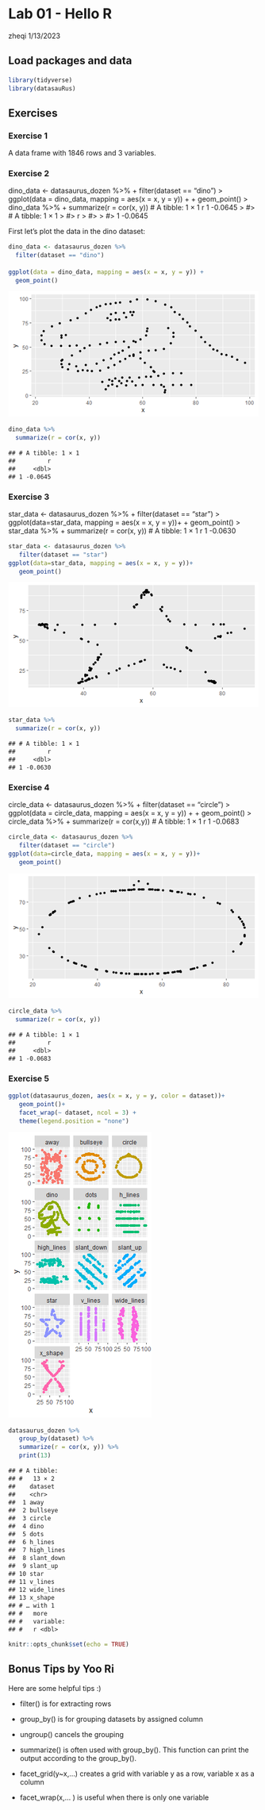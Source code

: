 Lab 01 - Hello R
================
zheqi
1/13/2023

## Load packages and data

``` r
library(tidyverse) 
library(datasauRus)
```

## Exercises

### Exercise 1

A data frame with 1846 rows and 3 variables.

### Exercise 2

dino_data \<- datasaurus_dozen %\>% + filter(dataset == “dino”) \>
ggplot(data = dino_data, mapping = aes(x = x, y = y)) + + geom_point()
\> dino_data %\>% + summarize(r = cor(x, y)) \# A tibble: 1 × 1 r <dbl>
1 -0.0645 \> \#\> \# A tibble: 1 × 1 \> \#\> r \> \#\> <dbl> \> \#\> 1
-0.0645

First let’s plot the data in the dino dataset:

``` r
dino_data <- datasaurus_dozen %>%
  filter(dataset == "dino")

ggplot(data = dino_data, mapping = aes(x = x, y = y)) +
  geom_point()
```

![](lab-01-hello-r_files/figure-gfm/plot-dino-1.png)<!-- -->

``` r
dino_data %>%
  summarize(r = cor(x, y))
```

    ## # A tibble: 1 × 1
    ##         r
    ##     <dbl>
    ## 1 -0.0645

### Exercise 3

star_data \<- datasaurus_dozen %\>% + filter(dataset == “star”) \>
ggplot(data=star_data, mapping = aes(x = x, y = y))+ + geom_point() \>
star_data %\>% + summarize(r = cor(x, y)) \# A tibble: 1 × 1 r <dbl> 1
-0.0630

``` r
star_data <- datasaurus_dozen %>%
   filter(dataset == "star")
ggplot(data=star_data, mapping = aes(x = x, y = y))+
   geom_point()
```

![](lab-01-hello-r_files/figure-gfm/plot-star-1.png)<!-- -->

``` r
star_data %>%
  summarize(r = cor(x, y))
```

    ## # A tibble: 1 × 1
    ##         r
    ##     <dbl>
    ## 1 -0.0630

### Exercise 4

circle_data \<- datasaurus_dozen %\>% + filter(dataset == “circle”) \>
ggplot(data = circle_data, mapping = aes(x = x, y = y)) + + geom_point()
\> circle_data %\>% + summarize(r = cor(x,y)) \# A tibble: 1 × 1 r <dbl>
1 -0.0683

``` r
circle_data <- datasaurus_dozen %>%
   filter(dataset == "circle")
ggplot(data=circle_data, mapping = aes(x = x, y = y))+
   geom_point()
```

![](lab-01-hello-r_files/figure-gfm/plot-circle-1.png)<!-- -->

``` r
circle_data %>%
  summarize(r = cor(x, y))
```

    ## # A tibble: 1 × 1
    ##         r
    ##     <dbl>
    ## 1 -0.0683

### Exercise 5

``` r
ggplot(datasaurus_dozen, aes(x = x, y = y, color = dataset))+
   geom_point()+
   facet_wrap(~ dataset, ncol = 3) +
   theme(legend.position = "none")
```

![](lab-01-hello-r_files/figure-gfm/plot-all-1.png)<!-- -->

``` r
datasaurus_dozen %>%
   group_by(dataset) %>%
   summarize(r = cor(x, y)) %>%
   print(13)
```

    ## # A tibble:
    ## #   13 × 2
    ##    dataset   
    ##    <chr>     
    ##  1 away      
    ##  2 bullseye  
    ##  3 circle    
    ##  4 dino      
    ##  5 dots      
    ##  6 h_lines   
    ##  7 high_lines
    ##  8 slant_down
    ##  9 slant_up  
    ## 10 star      
    ## 11 v_lines   
    ## 12 wide_lines
    ## 13 x_shape   
    ## # … with 1
    ## #   more
    ## #   variable:
    ## #   r <dbl>

``` r
knitr::opts_chunk$set(echo = TRUE)
```

## Bonus Tips by Yoo Ri

Here are some helpful tips :)

- filter() is for extracting rows

- group_by() is for grouping datasets by assigned column

- ungroup() cancels the grouping

- summarize() is often used with group_by(). This function can print the
  output according to the group_by().

- facet_grid(y\~x,…) creates a grid with variable y as a row, variable x
  as a column  

- facet_wrap(x,… ) is useful when there is only one variable
